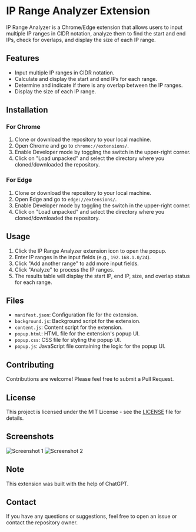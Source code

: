 # IP Range Analyzer Extension

IP Range Analyzer is a Chrome/Edge extension that allows users to input multiple IP ranges in CIDR notation, analyze them to find the start and end IPs, check for overlaps, and display the size of each IP range.

## Features

- Input multiple IP ranges in CIDR notation.
- Calculate and display the start and end IPs for each range.
- Determine and indicate if there is any overlap between the IP ranges.
- Display the size of each IP range.

## Installation

### For Chrome

1. Clone or download the repository to your local machine.
2. Open Chrome and go to `chrome://extensions/`.
3. Enable Developer mode by toggling the switch in the upper-right corner.
4. Click on "Load unpacked" and select the directory where you cloned/downloaded the repository.

### For Edge

1. Clone or download the repository to your local machine.
2. Open Edge and go to `edge://extensions/`.
3. Enable Developer mode by toggling the switch in the upper-right corner.
4. Click on "Load unpacked" and select the directory where you cloned/downloaded the repository.

## Usage

1. Click the IP Range Analyzer extension icon to open the popup.
2. Enter IP ranges in the input fields (e.g., `192.168.1.0/24`).
3. Click "Add another range" to add more input fields.
4. Click "Analyze" to process the IP ranges.
5. The results table will display the start IP, end IP, size, and overlap status for each range.

## Files

- `manifest.json`: Configuration file for the extension.
- `background.js`: Background script for the extension.
- `content.js`: Content script for the extension.
- `popup.html`: HTML file for the extension's popup UI.
- `popup.css`: CSS file for styling the popup UI.
- `popup.js`: JavaScript file containing the logic for the popup UI.

## Contributing

Contributions are welcome! Please feel free to submit a Pull Request.

## License

This project is licensed under the MIT License - see the [LICENSE](LICENSE) file for details.

## Screenshots

![Screenshot 1](images/screenshot1.png)
![Screenshot 2](images/screenshot2.png)

## Note

This extension was built with the help of ChatGPT.

## Contact

If you have any questions or suggestions, feel free to open an issue or contact the repository owner.

